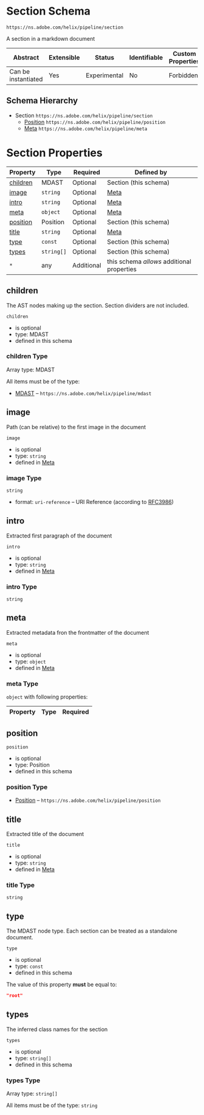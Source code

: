 
# Section Schema

```
https://ns.adobe.com/helix/pipeline/section
```

A section in a markdown document

| Abstract | Extensible | Status | Identifiable | Custom Properties | Additional Properties | Defined In |
|----------|------------|--------|--------------|-------------------|-----------------------|------------|
| Can be instantiated | Yes | Experimental | No | Forbidden | Permitted | [section.schema.json](section.schema.json) |
## Schema Hierarchy

* Section `https://ns.adobe.com/helix/pipeline/section`
  * [Position](position.schema.md) `https://ns.adobe.com/helix/pipeline/position`
  * [Meta](meta.schema.md) `https://ns.adobe.com/helix/pipeline/meta`


# Section Properties

| Property | Type | Required | Defined by |
|----------|------|----------|------------|
| [children](#children) | MDAST | Optional | Section (this schema) |
| [image](#image) | `string` | Optional | [Meta](meta.schema.md#image) |
| [intro](#intro) | `string` | Optional | [Meta](meta.schema.md#intro) |
| [meta](#meta) | `object` | Optional | [Meta](meta.schema.md#meta) |
| [position](#position) | Position | Optional | Section (this schema) |
| [title](#title) | `string` | Optional | [Meta](meta.schema.md#title) |
| [type](#type) | `const` | Optional | Section (this schema) |
| [types](#types) | `string[]` | Optional | Section (this schema) |
| `*` | any | Additional | this schema *allows* additional properties |

## children

The AST nodes making up the section. Section dividers are not included.

`children`

* is optional
* type: MDAST
* defined in this schema

### children Type


Array type: MDAST

All items must be of the type:
* [MDAST](mdast.schema.md) – `https://ns.adobe.com/helix/pipeline/mdast`








## image

Path (can be relative) to the first image in the document

`image`

* is optional
* type: `string`
* defined in [Meta](meta.schema.md#image)

### image Type


`string`

* format: `uri-reference` – URI Reference (according to [RFC3986](https://tools.ietf.org/html/rfc3986))






## intro

Extracted first paragraph of the document

`intro`

* is optional
* type: `string`
* defined in [Meta](meta.schema.md#intro)

### intro Type


`string`







## meta

Extracted metadata fron the frontmatter of the document

`meta`

* is optional
* type: `object`
* defined in [Meta](meta.schema.md#meta)

### meta Type


`object` with following properties:


| Property | Type | Required |
|----------|------|----------|






## position


`position`

* is optional
* type: Position
* defined in this schema

### position Type


* [Position](position.schema.md) – `https://ns.adobe.com/helix/pipeline/position`





## title

Extracted title of the document

`title`

* is optional
* type: `string`
* defined in [Meta](meta.schema.md#title)

### title Type


`string`







## type

The MDAST node type. Each section can be treated as a standalone document.

`type`

* is optional
* type: `const`
* defined in this schema

The value of this property **must** be equal to:

```json
"root"
```





## types

The inferred class names for the section

`types`

* is optional
* type: `string[]`
* defined in this schema

### types Type


Array type: `string[]`

All items must be of the type:
`string`









